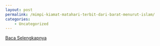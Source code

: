 ```yaml
---
layout: post
permalink: /mimpi-kiamat-matahari-terbit-dari-barat-menurut-islam/
categories:
    - Uncategorized
---
```


[Baca Selengkapnya](/03)